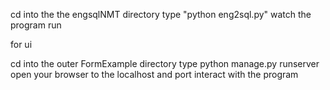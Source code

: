 cd into the the engsqlNMT directory
type "python eng2sql.py" 
watch the program run

for ui

cd into the outer FormExample directory
type python manage.py runserver
open your browser to the localhost and port
interact with the program

